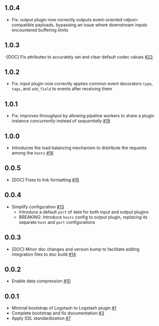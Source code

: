 ## 1.0.4
  - Fix: output plugin now correctly outputs event-oriented ndjson-compatible payloads, bypassing an issue where downstream inputs encountered buffering limits

## 1.0.3
  -[DOC] Fix attributes to accurately set and clear default codec values [#23](https://github.com/logstash-plugins/logstash-integration-logstash/pull/23)

## 1.0.2
  - Fix: input plugin now correctly applies common event decorators `type`, `tags`, and `add_field` to events after receiving them

## 1.0.1
  - Fix: improves throughput by allowing pipeline workers to share a plugin instance _concurrently_ instead of _sequentially_ [#19](https://github.com/logstash-plugins/logstash-integration-logstash/pull/19)

## 1.0.0
  - Introduces the load balancing mechanism to distribute the requests among the `hosts` [#16](https://github.com/logstash-plugins/logstash-integration-logstash/pull/16)

## 0.0.5
  - [DOC] Fixes to link formatting [#15](https://github.com/logstash-plugins/logstash-integration-logstash/pull/15)

## 0.0.4
  - Simplify configuration [#13](https://github.com/logstash-plugins/logstash-integration-logstash/pull/13)
    - Introduce a default `port` of `9800` for both input and output plugins
    - BREAKING: Introduce `hosts` config to output plugin, _replacing_ its separate `host` and `port` configurations

## 0.0.3
  - [DOC] Minor doc changes and version bump to facilitate adding integration files to doc build [#14](https://github.com/logstash-plugins/logstash-integration-logstash/pull/14)

## 0.0.2
  - Enable data compression [#10](https://github.com/logstash-plugins/logstash-integration-logstash/pull/10)

## 0.0.1
  - Minimal bootstrap of Logstash to Logstash plugin [#1](https://github.com/logstash-plugins/logstash-integration-logstash/pull/2)
  - Complete bootstrap and fix documentation [#3](https://github.com/logstash-plugins/logstash-integration-logstash/pull/3)
  - Apply SSL standardization [#7](https://github.com/logstash-plugins/logstash-integration-logstash/pull/7)